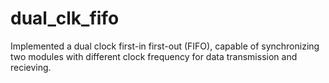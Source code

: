 # dual_clk_fifo
Implemented a dual clock first-in first-out (FIFO), capable of synchronizing two modules with different clock frequency for data transmission and recieving.
